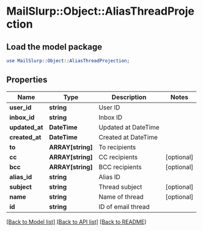# MailSlurp::Object::AliasThreadProjection

## Load the model package
```perl
use MailSlurp::Object::AliasThreadProjection;
```

## Properties
Name | Type | Description | Notes
------------ | ------------- | ------------- | -------------
**user_id** | **string** | User ID | 
**inbox_id** | **string** | Inbox ID | 
**updated_at** | **DateTime** | Updated at DateTime | 
**created_at** | **DateTime** | Created at DateTime | 
**to** | **ARRAY[string]** | To recipients | 
**cc** | **ARRAY[string]** | CC recipients | [optional] 
**bcc** | **ARRAY[string]** | BCC recipients | [optional] 
**alias_id** | **string** | Alias ID | 
**subject** | **string** | Thread subject | [optional] 
**name** | **string** | Name of thread | [optional] 
**id** | **string** | ID of email thread | 

[[Back to Model list]](../README#documentation-for-models) [[Back to API list]](../README#documentation-for-api-endpoints) [[Back to README]](../README)


